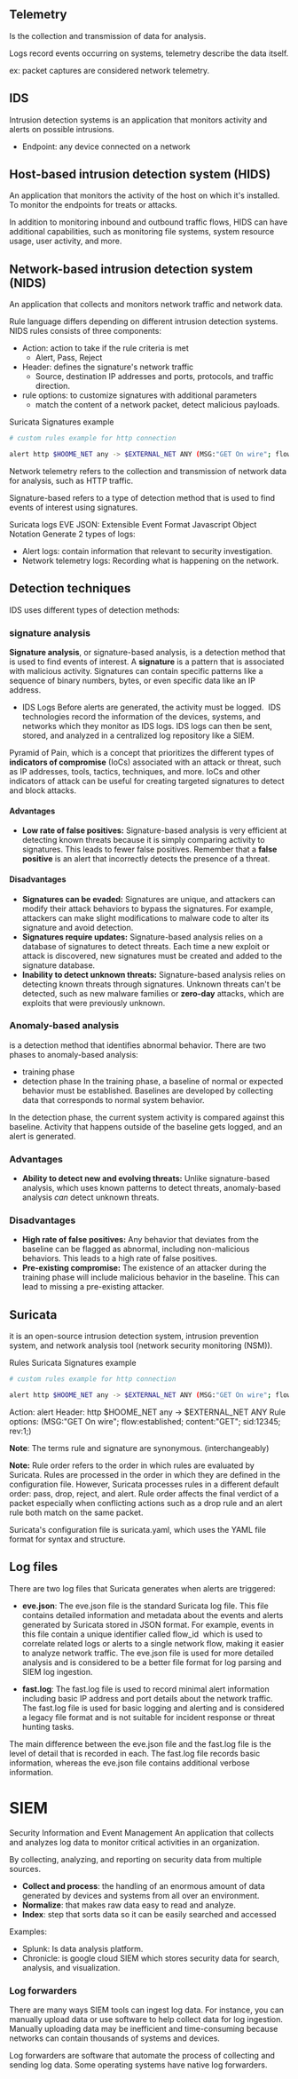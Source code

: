 ## Telemetry
Is the collection and transmission of data for analysis.

Logs record events occurring on systems, telemetry describe the data itself.

ex: packet captures are considered network telemetry.

## IDS
Intrusion detection systems is an application that monitors activity and alerts on possible intrusions.

- Endpoint: any device connected on a network

## Host-based intrusion detection system (HIDS)
An application that monitors the activity of the host on which it's installed.
To monitor the endpoints for treats or attacks.

In addition to monitoring inbound and outbound traffic flows, HIDS can have additional capabilities, such as monitoring file systems, system resource usage, user activity, and more.

## Network-based intrusion detection system (NIDS)
An application that collects and monitors network traffic and network data.

Rule language differs depending on different intrusion detection systems.
NIDS rules consists of three components:
- Action: action to take if the rule criteria is met
	- Alert, Pass, Reject
- Header: defines the signature's network traffic
	- Source, destination IP addresses and ports, protocols, and traffic direction.
- rule options: to customize signatures with additional parameters
	- match the content of a network packet, detect malicious payloads.

Suricata Signatures example
``` bash
# custom rules example for http connection

alert http $HOOME_NET any -> $EXTERNAL_NET ANY (MSG:"GET On wire"; flow:established; content:"GET"; sid:12345; rev:1;)
```


Network telemetry refers to the collection and transmission of network data for analysis, such as HTTP traffic. 

Signature-based refers to a type of detection method that is used to find events of interest using signatures.


Suricata logs
EVE JSON: Extensible Event Format Javascript Object Notation
Generate 2 types of logs:
- Alert logs: contain information that relevant to security investigation.
- Network telemetry logs: Recording what is happening on the network.
## Detection techniques
IDS uses different types of detection methods:
### signature analysis
**Signature analysis**, or signature-based analysis, is a detection method that is used to find events of interest. A **signature** is a pattern that is associated with malicious activity. Signatures can contain specific patterns like a sequence of binary numbers, bytes, or even specific data like an IP address.
-  IDS Logs
Before alerts are generated, the activity must be logged. 
IDS technologies record the information of the devices, systems, and networks which they monitor as IDS logs.
IDS logs can then be sent, stored, and analyzed in a centralized log repository like a SIEM. 

Pyramid of Pain, which is a concept that prioritizes the different types of **indicators of compromise** (IoCs) associated with an attack or threat, such as IP addresses, tools, tactics, techniques, and more. IoCs and other indicators of attack can be useful for creating targeted signatures to detect and block attacks.
#### **Advantages**
- **Low rate of false positives:** Signature-based analysis is very efficient at detecting known threats because it is simply comparing activity to signatures. This leads to fewer false positives. Remember that a **false positive** is an alert that incorrectly detects the presence of a threat.

#### **Disadvantages**
- **Signatures can be evaded:** Signatures are unique, and attackers can modify their attack behaviors to bypass the signatures. For example, attackers can make slight modifications to malware code to alter its signature and avoid detection.
- **Signatures require updates:** Signature-based analysis relies on a database of signatures to detect threats. Each time a new exploit or attack is discovered, new signatures must be created and added to the signature database.
- **Inability to detect unknown threats:** Signature-based analysis relies on detecting known threats through signatures. Unknown threats can't be detected, such as new malware families or **zero-day** attacks, which are exploits that were previously unknown.

### Anomaly-based analysis
is a detection method that identifies abnormal behavior.
There are two phases to anomaly-based analysis:
- training phase 
- detection phase
In the training phase, a baseline of normal or expected behavior must be established. Baselines are developed by collecting data that corresponds to normal system behavior.

In the detection phase, the current system activity is compared against this baseline. Activity that happens outside of the baseline gets logged, and an alert is generated.

### **Advantages**
- **Ability to detect new and evolving threats:** Unlike signature-based analysis, which uses known patterns to detect threats, anomaly-based analysis _can_ detect unknown threats.

### **Disadvantages**
- **High rate of false positives:** Any behavior that deviates from the baseline can be flagged as abnormal, including non-malicious behaviors. This leads to a high rate of false positives.
- **Pre-existing compromise:** The existence of an attacker during the training phase will include malicious behavior in the baseline. This can lead to missing a pre-existing attacker.


## Suricata
it is an open-source intrusion detection system, intrusion prevention system, and network analysis tool (network security monitoring (NSM)).

Rules
Suricata Signatures example
``` bash
# custom rules example for http connection

alert http $HOOME_NET any -> $EXTERNAL_NET ANY (MSG:"GET On wire"; flow:established; content:"GET"; sid:12345; rev:1;)
```

Action: alert
Header: http $HOOME_NET any -> $EXTERNAL_NET ANY
Rule options: (MSG:"GET On wire"; flow:established; content:"GET"; sid:12345; rev:1;)

**Note**: The terms rule and signature are synonymous. (interchangeably)

**Note:** Rule order refers to the order in which rules are evaluated by Suricata. Rules are processed in the order in which they are defined in the configuration file. However, Suricata processes rules in a different default order: pass, drop, reject, and alert. Rule order affects the final verdict of a packet especially when conflicting actions such as a drop rule and an alert rule both match on the same packet.

Suricata's configuration file is suricata.yaml, which uses the YAML file format for syntax and structure.

## Log files

There are two log files that Suricata generates when alerts are triggered:

- **eve.json**: The eve.json file is the standard Suricata log file. This file contains detailed information and metadata about the events and alerts generated by Suricata stored in JSON format. For example, events in this file contain a unique identifier called flow_id  which is used to correlate related logs or alerts to a single network flow, making it easier to analyze network traffic. The eve.json file is used for more detailed analysis and is considered to be a better file format for log parsing and SIEM log ingestion.
    
- **fast.log**: The fast.log file is used to record minimal alert information including basic IP address and port details about the network traffic. The fast.log file is used for basic logging and alerting and is considered a legacy file format and is not suitable for incident response or threat hunting tasks.
    

The main difference between the eve.json file and the fast.log file is the level of detail that is recorded in each. The fast.log file records basic information, whereas the eve.json file contains additional verbose information.

# SIEM
Security Information and Event Management
An application that collects and analyzes log data to monitor critical activities in an organization.

By collecting, analyzing, and reporting on security data from multiple sources.
- **Collect and process**: the handling of an enormous amount of data generated by devices and systems from all over an environment.
- **Normalize**: that makes raw data easy to read and analyze.
- **Index**: step that sorts data so it can be easily searched and accessed

Examples:
- Splunk: Is data analysis platform.
- Chronicle: is google cloud SIEM which stores security data for search, analysis, and visualization.


### Log forwarders
There are many ways SIEM tools can ingest log data. For instance, you can manually upload data or use software to help collect data for log ingestion. Manually uploading data may be inefficient and time-consuming because networks can contain thousands of systems and devices.

Log forwarders are software that automate the process of collecting and sending log data. Some operating systems have native log forwarders.